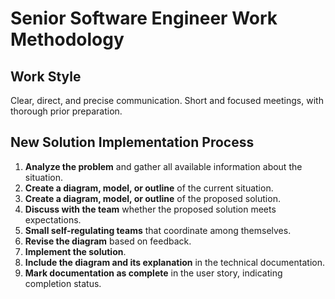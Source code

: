 # Senior Software Engineer Work Methodology

## Work Style
Clear, direct, and precise communication. Short and focused meetings, with thorough prior preparation.

## New Solution Implementation Process

1. **Analyze the problem** and gather all available information about the situation.
2. **Create a diagram, model, or outline** of the current situation.
3. **Create a diagram, model, or outline** of the proposed solution.
4. **Discuss with the team** whether the proposed solution meets expectations.
5. **Small self-regulating teams** that coordinate among themselves.
6. **Revise the diagram** based on feedback.
7. **Implement the solution**.
8. **Include the diagram and its explanation** in the technical documentation.
9. **Mark documentation as complete** in the user story, indicating completion status.